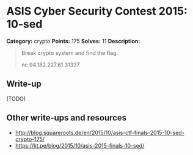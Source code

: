 # ASIS Cyber Security Contest 2015: 10-sed

**Category:** crypto
**Points:** 175
**Solves:** 11
**Description:**

> Break crypto system and find the flag.
> 
> nc 94.182.227.61 31337

## Write-up

(TODO)

## Other write-ups and resources

* http://blog.squareroots.de/en/2015/10/asis-ctf-finals-2015-10-sed-crypto-175/
* https://kt.pe/blog/2015/10/asis-2015-finals-10-sed/
